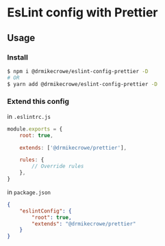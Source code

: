 # EsLint config with Prettier

## Usage

### Install

```bash
$ npm i @drmikecrowe/eslint-config-prettier -D
# OR
$ yarn add @drmikecrowe/eslint-config-prettier -D
```

### Extend this config

in `.eslintrc.js`

```js
module.exports = {
    root: true,

    extends: ['@drmikecrowe/prettier'],

    rules: {
        // Override rules
    },
}
```

in `package.json`

```json
{
    "eslintConfig": {
        "root": true,
        "extends": "@drmikecrowe/prettier"
    }
}
```
